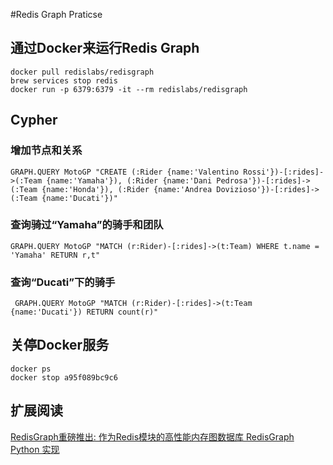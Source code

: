 #Redis Graph Praticse
## 通过Docker来运行Redis Graph
```
docker pull redislabs/redisgraph
brew services stop redis
docker run -p 6379:6379 -it --rm redislabs/redisgraph
```

## Cypher
### 增加节点和关系
```
GRAPH.QUERY MotoGP "CREATE (:Rider {name:'Valentino Rossi'})-[:rides]->(:Team {name:'Yamaha'}), (:Rider {name:'Dani Pedrosa'})-[:rides]->(:Team {name:'Honda'}), (:Rider {name:'Andrea Dovizioso'})-[:rides]->(:Team {name:'Ducati'})"
```
### 查询骑过“Yamaha”的骑手和团队
```
GRAPH.QUERY MotoGP "MATCH (r:Rider)-[:rides]->(t:Team) WHERE t.name = 'Yamaha' RETURN r,t"
```
### 查询“Ducati”下的骑手
```
 GRAPH.QUERY MotoGP "MATCH (r:Rider)-[:rides]->(t:Team {name:'Ducati'}) RETURN count(r)"
```

## 关停Docker服务
```
docker ps
docker stop a95f089bc9c6
```

## 扩展阅读
[ RedisGraph重磅推出: 作为Redis模块的高性能内存图数据库 ]( https://www.zybuluo.com/Rays/note/1079251 )
[ RedisGraph Python 实现 ]( https://blog.csdn.net/sinat_32651363/article/details/79964787 )

